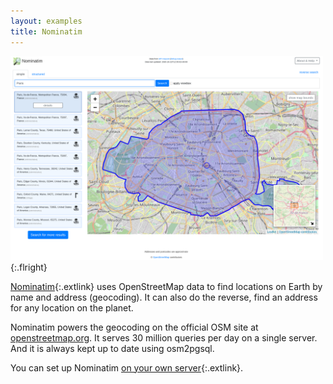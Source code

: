 ```yaml
---
layout: examples
title: Nominatim
---
```


<a href="https://nominatim.openstreetmap.org/"><img alt="Screenshot of Nominatim with search for 'Paris'" class="withborder" src="nominatim.png" width="500"/></a>
{:.flright}

[Nominatim](https://nominatim.org){:.extlink} uses OpenStreetMap data to find
locations on Earth by name and address (geocoding). It can also do the reverse,
find an address for any location on the planet.

Nominatim powers the geocoding on the official OSM site at
[openstreetmap.org](https://www.openstreetmap.org/). It serves 30 million
queries per day on a single server. And it is always kept up to date using
osm2pgsql.

You can set up Nominatim [on your own
server](https://nominatim.org/release-docs/latest/admin/Installation/){:.extlink}.

